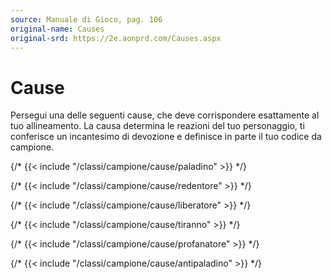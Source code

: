 ```yaml
---
source: Manuale di Gioco, pag. 106
original-name: Causes
original-srd: https://2e.aonprd.com/Causes.aspx
---
```


# Cause

Persegui una delle seguenti cause, che deve corrispondere esattamente al tuo
allineamento. La causa determina le reazioni del tuo personaggio, ti conferisce
un incantesimo di devozione e definisce in parte il tuo codice da campione.

{/* {{< include "/classi/campione/cause/paladino" >}} */}

{/* {{< include "/classi/campione/cause/redentore" >}} */}

{/* {{< include "/classi/campione/cause/liberatore" >}} */}

{/* {{< include "/classi/campione/cause/tiranno" >}} */}

{/* {{< include "/classi/campione/cause/profanatore" >}} */}

{/* {{< include "/classi/campione/cause/antipaladino" >}} */}
